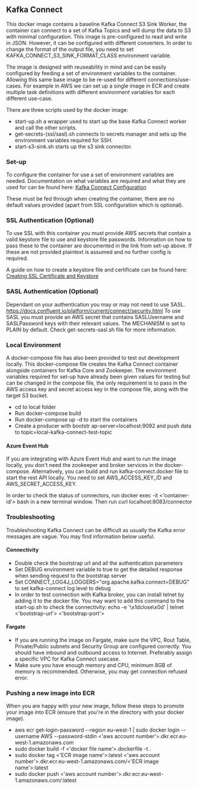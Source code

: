 ## Kafka Connect
This docker image contains a baseline Kafka Connect S3 Sink Worker, the container can connect to a set of Kafka Topics and will dump the data to S3 with minimal configuration. This image is pre-configured to read and write in JSON. 
However, it can be configured with different converters. In order to change the format of the output file, 
you need to set KAFKA_CONNECT_S3_SINK_FORMAT_CLASS environment variable.

The image is designed with reuseability in mind and can be easily configured by feeding a set of environment variables to the container. Allowing this same base image to be re-used for different connections/use-cases. For example in AWS we can set up a single image in ECR and create multiple task definitions with different environment variables for each different use-case.

There are three scripts used by the docker image:
- start-up.sh a wrapper used to start up the base Kafka Connect worker and call the other scripts.
- get-secrets-(ssl/sasl).sh connects to secrets manager and sets up the environment variables required for SSH.
- start-s3-sink.sh starts up the s3 sink connector.

### Set-up
To configure the container for use a set of environment variables are needed. Documentation on what variables are required and what they are used for can be found here: [Kafka Connect Configuration](https://sainsburys-confluence.valiantys.net/display/LIME/Kafka+Connect+Configuration)

These must be fed through when creating the container, there are no default values provided (apart from SSL configuration which is optional).

### SSL Authentication (Optional)
To use SSL with this container you must provide AWS secrets that contain a valid keystore file to use and keystore file passwords. Information on how to pass these to the container are documented in the link from set-up above. If these are not provided plaintext is assumed and no further config is required.

A guide on how to create a keystore file and certificate can be found here: [Creating SSL Certificate and Keystore](https://sainsburys-confluence.valiantys.net/display/LIME/Creating+SSL+Certificate+and+Keystore)

### SASL Authentication (Optional)
Dependant on your authentication you may or may not need to use SASL.
https://docs.confluent.io/platform/current/connect/security.html
To use SASL you must provide an AWS secret that contains SASLUsername and SASLPassword keys with their relevant values.
The MECHANISM is set to PLAIN by default. Check get-secrets-sasl.sh file for more information.

### Local Environment
A docker-compose file has also been provided to test out development locally. This docker-compose file creates the Kafka Connect container alongside containers for Kafka Core and Zookeeper. The environment variables required for set-up have already been given values for testing but can be changed in the compose file, the only requirement is to pass in the AWS access key and secret access key in the compose file, along with the target S3 bucket.

- cd to local folder
- Run docker-compose build
- Run docker-compose up -d to start the containers
- Create a producer with bootstr ap-server=localhost:9092 and push data to topic=local-kafka-connect-test-topic
#### Azure Event Hub
If you are integrating with Azure Event Hub and want to run the image locally, you don't need the zookeeper and broker services
in the docker-compose. Alternatively, you can build and run kafka-connect.docker file to start the rest API locally. 
You need to set AWS_ACCESS_KEY_ID and AWS_SECRET_ACCESS_KEY. 

In order to check the status of connectors, run docker exec -it <'container-id'> bash in a new terminal window. Then run
curl localhost:8083/connector


### Troubleshooting
Troubleshooting Kafka Connect can be difficult as usually the Kafka error messages are vague. 
You may find information below useful.

#### Connectivity
- Double check the bootstrap url and all the authentication parameters
- Set DEBUG environment variable to true to get the detailed response when sending request to the bootstrap server
- Set CONNECT_LOG4J_LOGGERS="org.apache.kafka.connect=DEBUG" to set kafka-connect log level to debug
- In order to test connection with Kafka broker, you can install telnet by adding it to the docker file. 
You may want to add this command to the start-up.sh to check the connectivity: 
echo -e '\x1dclose\x0d' | telnet <'bootstrap-url'> <'bootstrap-port'>

#### Fargate
- If you are running the image on Fargate, make sure the VPC, Rout Table, Private/Public subnets and Security Group are 
configured correctly. You should have inbound and outbound access to Internet. Preferably assign a specific VPC for Kafka Connect usecase.
- Make sure you have enough memory and CPU, minimum 8GB of memory is recommended. Otherwise, you may get connection refused error. 



### Pushing a new image into ECR
When you are happy with your new image, follow these steps to promote your image into ECR (ensure that you're in the directory with your docker image).

- aws ecr get-login-password --region eu-west-1 | sudo docker login --username AWS --password-stdin <'aws account number'>.dkr.ecr.eu-west-1.amazonaws.com
- sudo docker build -f <'docker file name'>.dockerfile -t <ECR image name> .
- sudo docker tag <'ECR image name'>:latest <'aws account number'>.dkr.ecr.eu-west-1.amazonaws.com/<'ECR image name'>:latest
- sudo docker push <'aws account number'>.dkr.ecr.eu-west-1.amazonaws.com/<ECR image name>:latest
